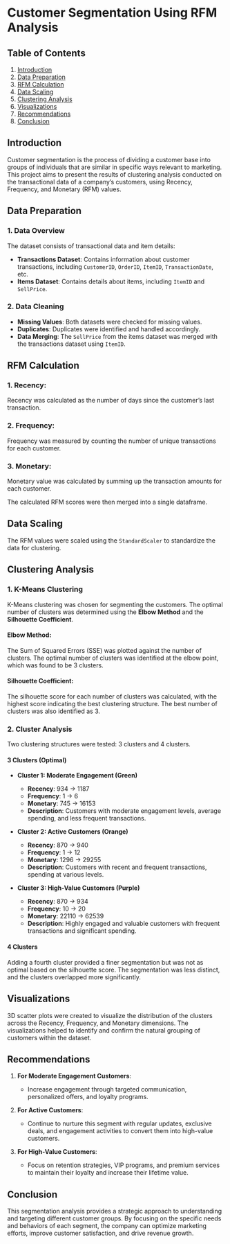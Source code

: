 # **Customer Segmentation Using RFM Analysis**

## Table of Contents
1. [Introduction](#introduction)
2. [Data Preparation](#data-preparation)
3. [RFM Calculation](#rfm-calculation)
4. [Data Scaling](#data-scaling)
5. [Clustering Analysis](#clustering-analysis)
6. [Visualizations](#visualizations)
7. [Recommendations](#recommendations)
8. [Conclusion](#conclusion)

## <a name="introduction">Introduction</a>
Customer segmentation is the process of dividing a customer base into groups of individuals that are similar in specific ways relevant to marketing. This project aims to present the results of clustering analysis conducted on the transactional data of a company’s customers, using Recency, Frequency, and Monetary (RFM) values.

## <a name="data-preparation">Data Preparation</a>

### **1. Data Overview**
The dataset consists of transactional data and item details:
- **Transactions Dataset**: Contains information about customer transactions, including `CustomerID`, `OrderID`, `ItemID`, `TransactionDate`, etc.
- **Items Dataset**: Contains details about items, including `ItemID` and `SellPrice`.

### **2. Data Cleaning**
- **Missing Values**: Both datasets were checked for missing values.
- **Duplicates**: Duplicates were identified and handled accordingly.
- **Data Merging**: The `SellPrice` from the items dataset was merged with the transactions dataset using `ItemID`.

## <a name="rfm-calculation">RFM Calculation</a>

### **1. Recency**: 
Recency was calculated as the number of days since the customer’s last transaction.

### **2. Frequency**:
Frequency was measured by counting the number of unique transactions for each customer.

### **3. Monetary**:
Monetary value was calculated by summing up the transaction amounts for each customer.

The calculated RFM scores were then merged into a single dataframe.

## <a name="data-scaling">Data Scaling</a>
The RFM values were scaled using the `StandardScaler` to standardize the data for clustering.

## <a name="clustering-analysis">Clustering Analysis</a>

### **1. K-Means Clustering**
K-Means clustering was chosen for segmenting the customers. The optimal number of clusters was determined using the **Elbow Method** and the **Silhouette Coefficient**.

#### **Elbow Method**:
The Sum of Squared Errors (SSE) was plotted against the number of clusters. The optimal number of clusters was identified at the elbow point, which was found to be 3 clusters.

#### **Silhouette Coefficient**:
The silhouette score for each number of clusters was calculated, with the highest score indicating the best clustering structure. The best number of clusters was also identified as 3.

### **2. Cluster Analysis**
Two clustering structures were tested: 3 clusters and 4 clusters. 

#### **3 Clusters (Optimal)**
- **Cluster 1: Moderate Engagement (Green)**
  - **Recency**: 934 -> 1187
  - **Frequency**: 1 -> 6
  - **Monetary**: 745 -> 16153
  - **Description**: Customers with moderate engagement levels, average spending, and less frequent transactions.

- **Cluster 2: Active Customers (Orange)**
  - **Recency**: 870 -> 940
  - **Frequency**: 1 -> 12
  - **Monetary**: 1296 -> 29255
  - **Description**: Customers with recent and frequent transactions, spending at various levels.

- **Cluster 3: High-Value Customers (Purple)**
  - **Recency**: 870 -> 934
  - **Frequency**: 10 -> 20
  - **Monetary**: 22110 -> 62539
  - **Description**: Highly engaged and valuable customers with frequent transactions and significant spending.

#### **4 Clusters**
Adding a fourth cluster provided a finer segmentation but was not as optimal based on the silhouette score. The segmentation was less distinct, and the clusters overlapped more significantly.

## <a name="visualizations">Visualizations</a>
3D scatter plots were created to visualize the distribution of the clusters across the Recency, Frequency, and Monetary dimensions. The visualizations helped to identify and confirm the natural grouping of customers within the dataset.

## <a name="recommendations">Recommendations</a>

1. **For Moderate Engagement Customers**:
   - Increase engagement through targeted communication, personalized offers, and loyalty programs.

2. **For Active Customers**:
   - Continue to nurture this segment with regular updates, exclusive deals, and engagement activities to convert them into high-value customers.

3. **For High-Value Customers**:
   - Focus on retention strategies, VIP programs, and premium services to maintain their loyalty and increase their lifetime value.

## <a name="conclusion">Conclusion</a>
This segmentation analysis provides a strategic approach to understanding and targeting different customer groups. By focusing on the specific needs and behaviors of each segment, the company can optimize marketing efforts, improve customer satisfaction, and drive revenue growth.